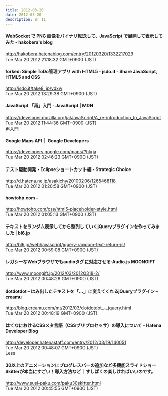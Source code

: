 ```yaml
---
title: 2012-03-20
date: 2012-03-20
description: B! 11
---
```


####  WebSocket で PNG 画像をバイナリ転送して、JavaScript で展開して表示してみた - hakobera's blog
http://hakobera.hatenablog.com/entry/20120320/1332217029<br>
Tue Mar 20 2012 21:18:32 GMT+0900 (JST)<br>


#### forked: Simple ToDo管理アプリ with HTML5 - jsdo.it - Share JavaScript, HTML5 and CSS
http://jsdo.it/take8_jp/vdxw<br>
Tue Mar 20 2012 13:29:38 GMT+0900 (JST)<br>


#### JavaScript 「再」入門 - JavaScript | MDN
https://developer.mozilla.org/ja/JavaScript/A_re-introduction_to_JavaScript<br>
Tue Mar 20 2012 11:44:36 GMT+0900 (JST)<br>
再入門


#### Google Maps API   |  Google Developers
https://developers.google.com/maps/?hl=ja<br>
Tue Mar 20 2012 02:46:23 GMT+0900 (JST)<br>


#### テスト駆動開発・Eclipseショートカット編 - Strategic Choice
http://d.hatena.ne.jp/asakichy/20100206/1265468118<br>
Tue Mar 20 2012 01:20:58 GMT+0900 (JST)<br>


#### howtohp.com - 
http://howtohp.com/css/html5-placeholder-style.html<br>
Tue Mar 20 2012 01:05:13 GMT+0900 (JST)<br>


#### テキストをランダム表示してから整列していくjQueryプラグインを作ってみました | bl6.jp
http://bl6.jp/web/javascript/jquery-random-text-return-js/<br>
Tue Mar 20 2012 00:59:08 GMT+0900 (JST)<br>


#### レガシーなWebブラウザでもaudioタグに対応させる·Audio.js MOONGIFT
http://www.moongift.jp/2012/03/20120318-2/<br>
Tue Mar 20 2012 00:48:28 GMT+0900 (JST)<br>


#### dotdotdot – はみ出したテキストを「…」に変えてくれるjQueryプラグイン – creamu
http://blog.creamu.com/mt/2012/03/dotdotdot_-_jquery.html<br>
Tue Mar 20 2012 00:48:19 GMT+0900 (JST)<br>


#### はてなにおけるCSSメタ言語（CSSプリプロセッサ）の導入について - Hatena Developer Blog
http://developer.hatenastaff.com/entry/2012/03/19/140051<br>
Tue Mar 20 2012 00:48:07 GMT+0900 (JST)<br>
Less


#### 30以上のアニメーションにプログレスバーの追加など多機能スライドショーSkitterが本当にすごい！導入方法など｜すしぱくの楽しければいいのです。
http://www.susi-paku.com/paku30skitter.html<br>
Tue Mar 20 2012 00:45:55 GMT+0900 (JST)<br>


